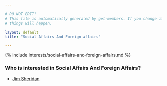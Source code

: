 ```yaml
---

# DO NOT EDIT!
# This file is automatically generated by get-members. If you change it, bad
# things will happen.

layout: default
title: "Social Affairs And Foreign Affairs"

---
```


{% include interests/social-affairs-and-foreign-affairs.md %}

### Who is interested in Social Affairs And Foreign Affairs?


* [Jim Sheridan](members/jim-sheridan.html)

